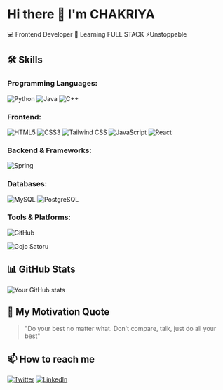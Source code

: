# Hi there 👋 I'm CHAKRIYA

💻 Frontend Developer 
🌱 Learning FULL STACK 
⚡Unstoppable 

## 🛠️ Skills

### Programming Languages:
![Python](https://img.shields.io/badge/-Python-3776AB?style=flat&logo=python&logoColor=white)
![Java](https://img.shields.io/badge/-Java-007396?style=flat&logo=java&logoColor=white)
![C++](https://img.shields.io/badge/-C++-00599C?style=flat&logo=c%2B%2B&logoColor=white)

### Frontend:
![HTML5](https://img.shields.io/badge/-HTML5-E34F26?style=flat&logo=html5&logoColor=white)
![CSS3](https://img.shields.io/badge/-CSS3-1572B6?style=flat&logo=css3&logoColor=white)
![Tailwind CSS](https://img.shields.io/badge/-Tailwind_CSS-38B2AC?style=flat&logo=tailwind-css&logoColor=white)
![JavaScript](https://img.shields.io/badge/-JavaScript-F7DF1E?style=flat&logo=javascript&logoColor=black)
![React](https://img.shields.io/badge/-React-61DAFB?style=flat&logo=react&logoColor=black)

### Backend & Frameworks:
![Spring](https://img.shields.io/badge/-Spring-6DB33F?style=flat&logo=spring&logoColor=white)

### Databases:
![MySQL](https://img.shields.io/badge/-MySQL-4479A1?style=flat&logo=mysql&logoColor=white)
![PostgreSQL](https://img.shields.io/badge/-PostgreSQL-336791?style=flat&logo=postgresql&logoColor=white)

### Tools & Platforms:
![GitHub](https://img.shields.io/badge/-GitHub-181717?style=flat&logo=github&logoColor=white)

![Gojo Satoru](https://github.com/yourusername/yourusername/blob/main/gojo.jpg?raw=true)



## 📊 GitHub Stats
![Your GitHub stats](https://github-readme-stats.vercel.app/api?username=yourusername&show_icons=true&theme=radical)

## 💬 My Motivation Quote
> "Do your best no matter what. Don't compare, talk, just do all your best"

## 📫 How to reach me
[![Twitter](https://img.shields.io/badge/-Twitter-1DA1F2?style=flat&logo=twitter&logoColor=white)](https://twitter.com/yourhandle)
[![LinkedIn](https://img.shields.io/badge/-LinkedIn-0077B5?style=flat&logo=linkedin&logoColor=white)](https://linkedin.com/in/yourprofile)
